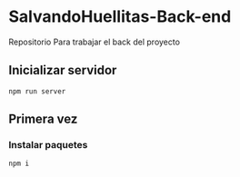 # SalvandoHuellitas-Back-end
Repositorio Para trabajar el back del proyecto

## Inicializar servidor
```npm run server```

## Primera vez
### Instalar paquetes
```npm i```
